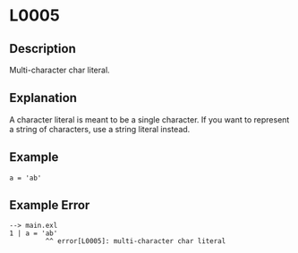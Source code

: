 <!-- Part of the Exeme Project, under the MIT license. See '/LICENSE' for license information. SPDX-License-Identifier: MIT License. -->

# L0005

## Description

Multi-character char literal.

## Explanation

A character literal is meant to be a single character. If you want to represent a string of characters, use a string literal instead.

## Example

```
a = 'ab'
```

## Example Error

```
--> main.exl
1 | a = 'ab'
         ^^ error[L0005]: multi-character char literal
```
